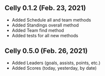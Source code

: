 ## Celly 0.1.2 (Feb. 23, 2021)
* Added Schedule all and team methods
* Added Standings overall method
* Added Team find method
* Added tests for all new methods

## Celly 0.5.0 (Feb. 26, 2021)
* Added Leaders (goals, assists, points, etc.)
* Added Scores (today, yesterday, by date)
